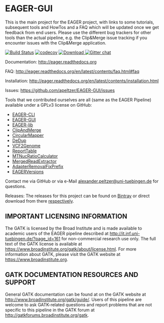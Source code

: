 # EAGER-GUI
This is the main project for the EAGER project, with links to some tutorials, subsequent tools and HowTos and a FAQ which will be updated once we get feedback from end users. Please use the different bug trackers for other tools than the actual pipeline, e.g. the Clip&Merge issue tracking if you encounter issues with the Clip&Merge application.

[![Build Status](https://lambda.informatik.uni-tuebingen.de/jenkins/buildStatus/icon?job=EAGER-GUI)](https://lambda.informatik.uni-tuebingen.de/jenkins/view/EAGER/job/EAGER-GUI/)
[![codecov](https://codecov.io/gh/apeltzer/EAGER-GUI/branch/master/graph/badge.svg)](https://codecov.io/gh/apeltzer/EAGER-GUI)
[ ![Download](https://api.bintray.com/packages/apeltzer/EAGER/EAGER-GUI/images/download.svg) ](https://bintray.com/apeltzer/EAGER/EAGER-GUI/_latestVersion)
[![Gitter chat](https://badges.gitter.im/gitterHQ/gitter.png)](https://gitter.im/EAGER-aDNA)

Documentation: <http://eager.readthedocs.org>

FAQ: <http://eager.readthedocs.org/en/latest/contents/faq.html#faq>

Installation: <http://eager.readthedocs.org/en/latest/contents/installation.html>

Issues: <https://github.com/apeltzer/EAGER-GUI/issues>

Tools that we contributed ourselves are all (same as the EAGER Pipeline) available under a GPLv3 license on GitHub:

- [EAGER-CLI](https://github.com/apeltzer/EAGER-CLI)
- [EAGER-GUI](https://github.com/apeltzer/EAGER-GUI)
- [EAGER-lib](https://github.com/apeltzer/EAGER-lib)
- [ClipAndMerge](https://github.com/apeltzer/ClipAndMerge)
- [CircularMapper](https://github.com/apeltzer/CircularMapper)
- [DeDup](https://github.com/apeltzer/DeDup)
- [VCF2Genome](https://github.com/apeltzer/VCF2Genome)
- [ReportTable](https://github.com/apeltzer/ReportTable)
- [MTNucRatioCalculator](https://github.com/apeltzer/MTNucRatioCalculator)
- [MergedReadExtractor](https://github.com/apeltzer/MergedReadExtractor)
- [AdapterRemovalFixPrefix](https://github.com/apeltzer/AdapterRemovalFixPrefix)
- [EAGERVersions](https://github.com/apeltzer/EAGERVersions)

Contact me via GitHub or via e-Mail <alexander.peltzer@uni-tuebingen.de> for questions.

Releases: The releases for this project can be found on [Bintray](https://bintray.com/apeltzer/EAGER/) or direct download from there [respectively](https://dl.bintray.com/apeltzer/EAGER/com/uni-tuebingen/de/it/eager/).



## IMPORTANT LICENSING INFORMATION
 

The GATK is licensed by the Broad Institute and is made available to academic users of the EAGER pipeline described at http://it.inf.uni-tuebingen.de/?page_id=161 for non-commercial research use only. The full text of the GATK license is available at https://www.broadinstitute.org/gatk/about/license.html. For more information about GATK, please visit the GATK website at https://www.broadinstitute.org.
 

## GATK DOCUMENTATION RESOURCES AND SUPPORT
 

General GATK documentation can be found at on the GATK website at http://www.broadinstitute.org/gatk/guide/. Users of this pipeline are welcome to ask GATK-related questions and report problems that are not specific to this pipeline in the GATK forum at http://gatkforums.broadinstitute.org/gatk. 

